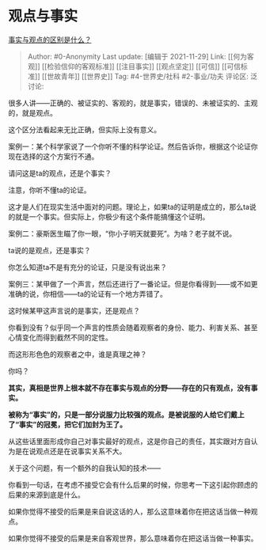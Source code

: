 # 观点与事实
[事实与观点的区别是什么？](https://www.zhihu.com/question/21304080/answer/2235939694)

> Author: #0-Anonymity
> Last update: [编辑于 2021-11-29]
> Link: [[何为客观]] [[检验信仰的客观标准]] [[注目事实]] [[观点坚定]] [[可信]] [[可信标准]] [[世故青年]] [[世界史]]
> Tag: #4-世界史/社科 #2-事业/功夫
> 评论区:
> 泛讨论:

很多人讲——正确的、被证实的、客观的，就是事实，错误的、未被证实的、主观的，就是观点。

这个区分法看起来无比正确，但实际上没有意义。

案例一：某个科学家说了一个你听不懂的科学论证。然后告诉你，根据这个论证你现在选择的这个方案行不通。

请问这是ta的观点，还是个事实？

注意，你听不懂ta的论证。

这才是人们在现实生活中面对的问题。理论上，如果ta的证明是成立的，那么ta说的就是一个事实。但实际上，你极少有这个条件能搞懂这个证明。

案例二：豪斯医生瞄了你一眼，“你小子明天就要死”。为啥？老子就不说。

ta说的是观点，还是事实？

你怎么知道ta不是有充分的论证，只是没有说出来？

案例三：某甲做了一个声言，然后还进行了一番论证。但是你看得到——或不如更准确的说，你相信——ta的论证有一个地方弄错了。

这时候某甲这声言说的是事实，还是观点？

你看到没有？似乎同一个声言的性质会随着观察者的身份、能力、利害关系、甚至心情变化而得到截然不同的定性。

而这形形色色的观察者之中，谁是真理之神？

你吗？

**其实，真相是世界上根本就不存在事实与观点的分野——存在的只有观点，没有事实。**

**被称为“事实”的，只是一部分说服力比较强的观点。是被说服的人给它们戴上了“事实”的冠冕，把它们加封为王了。**

从这些话里面形成你自己对事实最好的观点，这是你自己的责任，其实跟对方自认为是在说观点还是在说事实关系不大。

关于这个问题，有一个额外的自我认知的技术——

你看到一句话，在考虑不接受它会有什么后果的时候，你思考一下这引起你顾虑的后果的来源到底是什么。

如果你觉得不接受的后果是来自说这话的人，那么这意味着你在把这话当做一种观点。

如果你觉得不接受的后果是来自客观世界，那么意味着你在把这话当做一种事实。
